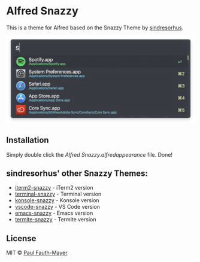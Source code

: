 # Alfred Snazzy

This is a theme for Alfred based on the Snazzy Theme by [sindresorhus](https://github.com/sindresorhus).

![](screenshot.png)

## Installation

Simply double click the _Alfred Snazzy.alfredappearance_ file. Done!

## sindresorhus' other Snazzy Themes:

- [iterm2-snazzy](https://github.com/sindresorhus/iterm2-snazzy) - iTerm2 version
- [terminal-snazzy](https://github.com/sindresorhus/terminal-snazzy) - Terminal version
- [konsole-snazzy](https://github.com/miedzinski/konsole-snazzy) - Konsole version
- [vscode-snazzy](https://github.com/Tyriar/vscode-snazzy) - VS Code version
- [emacs-snazzy](https://github.com/weijiangan/emacs-snazzy) - Emacs version
- [termite-snazzy](https://github.com/kbobrowski/termite-snazzy) - Termite version

## License

MIT © [Paul Fauth-Mayer](https://github.com/paulfauthmayer)
